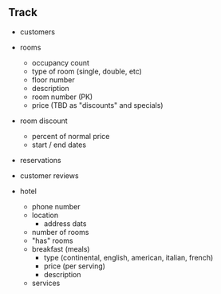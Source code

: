 #

## Track
- customers
- rooms
    - occupancy count
    - type of room (single, double, etc)
    - floor number
    - description
    - room number (PK)
    - price (TBD as "discounts" and specials)
- room discount
    - percent of normal price
    - start / end dates
- reservations
- customer reviews


- hotel
    - phone number
    - location
        - address dats
    - number of rooms
    - "has" rooms
    - breakfast (meals)
        - type (continental, english, american, italian, french)
        - price (per serving)
        - description
    - services

